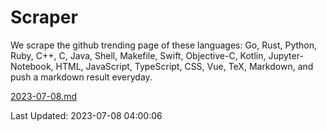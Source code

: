# Scraper

We scrape the github trending page of these languages: Go, Rust, Python, Ruby, C++, C, Java, Shell, Makefile, Swift, Objective-C, Kotlin, Jupyter-Notebook, HTML, JavaScript, TypeScript, CSS, Vue, TeX, Markdown, and push a markdown result everyday.

[2023-07-08.md](https://github.com/yangwenmai/github-trending-backup/blob/master/2023-07-08.md)

Last Updated: 2023-07-08 04:00:06
